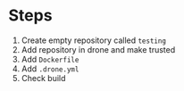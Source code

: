 # Steps

1. Create empty repository called `testing`
1. Add repository in drone and make trusted
1. Add `Dockerfile`
1. Add `.drone.yml`
1. Check build
